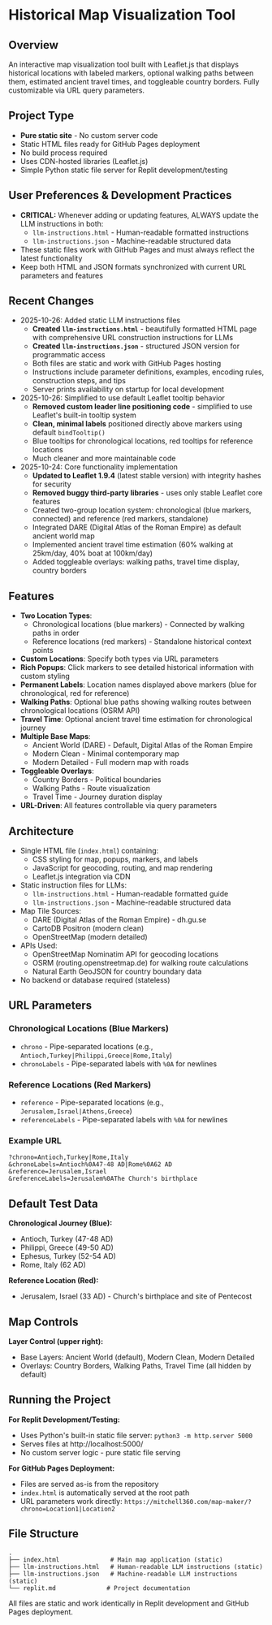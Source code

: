 # Historical Map Visualization Tool

## Overview
An interactive map visualization tool built with Leaflet.js that displays historical locations with labeled markers, optional walking paths between them, estimated ancient travel times, and toggleable country borders. Fully customizable via URL query parameters.

## Project Type
- **Pure static site** - No custom server code
- Static HTML files ready for GitHub Pages deployment
- No build process required
- Uses CDN-hosted libraries (Leaflet.js)
- Simple Python static file server for Replit development/testing

## User Preferences & Development Practices
- **CRITICAL:** Whenever adding or updating features, ALWAYS update the LLM instructions in both:
  - `llm-instructions.html` - Human-readable formatted instructions
  - `llm-instructions.json` - Machine-readable structured data
- These static files work with GitHub Pages and must always reflect the latest functionality
- Keep both HTML and JSON formats synchronized with current URL parameters and features

## Recent Changes
- 2025-10-26: Added static LLM instructions files
  - **Created `llm-instructions.html`** - beautifully formatted HTML page with comprehensive URL construction instructions for LLMs
  - **Created `llm-instructions.json`** - structured JSON version for programmatic access
  - Both files are static and work with GitHub Pages hosting
  - Instructions include parameter definitions, examples, encoding rules, construction steps, and tips
  - Server prints availability on startup for local development
- 2025-10-26: Simplified to use default Leaflet tooltip behavior
  - **Removed custom leader line positioning code** - simplified to use Leaflet's built-in tooltip system
  - **Clean, minimal labels** positioned directly above markers using default `bindTooltip()`
  - Blue tooltips for chronological locations, red tooltips for reference locations
  - Much cleaner and more maintainable code
- 2025-10-24: Core functionality implementation
  - **Updated to Leaflet 1.9.4** (latest stable version) with integrity hashes for security
  - **Removed buggy third-party libraries** - uses only stable Leaflet core features
  - Created two-group location system: chronological (blue markers, connected) and reference (red markers, standalone)
  - Integrated DARE (Digital Atlas of the Roman Empire) as default ancient world map
  - Implemented ancient travel time estimation (60% walking at 25km/day, 40% boat at 100km/day)
  - Added toggleable overlays: walking paths, travel time display, country borders

## Features
- **Two Location Types**:
  - Chronological locations (blue markers) - Connected by walking paths in order
  - Reference locations (red markers) - Standalone historical context points
- **Custom Locations**: Specify both types via URL parameters
- **Rich Popups**: Click markers to see detailed historical information with custom styling
- **Permanent Labels**: Location names displayed above markers (blue for chronological, red for reference)
- **Walking Paths**: Optional blue paths showing walking routes between chronological locations (OSRM API)
- **Travel Time**: Optional ancient travel time estimation for chronological journey
- **Multiple Base Maps**:
  - Ancient World (DARE) - Default, Digital Atlas of the Roman Empire
  - Modern Clean - Minimal contemporary map
  - Modern Detailed - Full modern map with roads
- **Toggleable Overlays**:
  - Country Borders - Political boundaries
  - Walking Paths - Route visualization
  - Travel Time - Journey duration display
- **URL-Driven**: All features controllable via query parameters

## Architecture
- Single HTML file (`index.html`) containing:
  - CSS styling for map, popups, markers, and labels
  - JavaScript for geocoding, routing, and map rendering
  - Leaflet.js integration via CDN
- Static instruction files for LLMs:
  - `llm-instructions.html` - Human-readable formatted guide
  - `llm-instructions.json` - Machine-readable structured data
- Map Tile Sources:
  - DARE (Digital Atlas of the Roman Empire) - dh.gu.se
  - CartoDB Positron (modern clean)
  - OpenStreetMap (modern detailed)
- APIs Used:
  - OpenStreetMap Nominatim API for geocoding locations
  - OSRM (routing.openstreetmap.de) for walking route calculations
  - Natural Earth GeoJSON for country boundary data
- No backend or database required (stateless)

## URL Parameters

### Chronological Locations (Blue Markers)
- `chrono` - Pipe-separated locations (e.g., `Antioch,Turkey|Philippi,Greece|Rome,Italy`)
- `chronoLabels` - Pipe-separated labels with `%0A` for newlines

### Reference Locations (Red Markers)
- `reference` - Pipe-separated locations (e.g., `Jerusalem,Israel|Athens,Greece`)
- `referenceLabels` - Pipe-separated labels with `%0A` for newlines

### Example URL
```
?chrono=Antioch,Turkey|Rome,Italy
&chronoLabels=Antioch%0A47-48 AD|Rome%0A62 AD
&reference=Jerusalem,Israel
&referenceLabels=Jerusalem%0AThe Church's birthplace
```

## Default Test Data
**Chronological Journey (Blue):**
- Antioch, Turkey (47-48 AD)
- Philippi, Greece (49-50 AD)
- Ephesus, Turkey (52-54 AD)
- Rome, Italy (62 AD)

**Reference Location (Red):**
- Jerusalem, Israel (33 AD) - Church's birthplace and site of Pentecost

## Map Controls
**Layer Control (upper right):**
- Base Layers: Ancient World (default), Modern Clean, Modern Detailed
- Overlays: Country Borders, Walking Paths, Travel Time (all hidden by default)

## Running the Project
**For Replit Development/Testing:**
- Uses Python's built-in static file server: `python3 -m http.server 5000`
- Serves files at http://localhost:5000/
- No custom server logic - pure static file serving

**For GitHub Pages Deployment:**
- Files are served as-is from the repository
- `index.html` is automatically served at the root path
- URL parameters work directly: `https://mitchell360.com/map-maker/?chrono=Location1|Location2`

## File Structure
```
.
├── index.html              # Main map application (static)
├── llm-instructions.html   # Human-readable LLM instructions (static)
├── llm-instructions.json   # Machine-readable LLM instructions (static)
└── replit.md              # Project documentation
```

All files are static and work identically in Replit development and GitHub Pages deployment.
